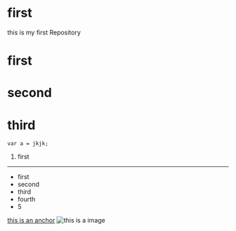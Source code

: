 # first
this is my first Repository
# first
# second
# third
```
var a = jkjk;
```
1. first

---
 - first
 - second
 - third
 - fourth
 - 5
 
 [this is an anchor](https://www.taobao.com)
 ![this is a image](https://www.baidu.com/img/2016_10_09logo_61d59f1e74db0be41ffe1d31fb8edef3.png)
